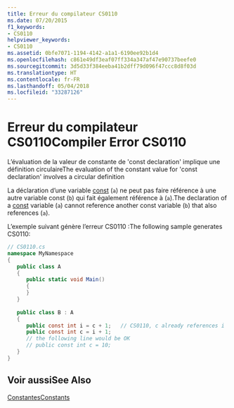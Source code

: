 ```yaml
---
title: Erreur du compilateur CS0110
ms.date: 07/20/2015
f1_keywords:
- CS0110
helpviewer_keywords:
- CS0110
ms.assetid: 0bfe7071-1194-4142-a1a1-6190ee92b1d4
ms.openlocfilehash: c861e49df3eaf07ff334a347af47e90737beefe0
ms.sourcegitcommit: 3d5d33f384eeba41b2dff79d096f47ccc8d8f03d
ms.translationtype: HT
ms.contentlocale: fr-FR
ms.lasthandoff: 05/04/2018
ms.locfileid: "33287126"
---
```

# <a name="compiler-error-cs0110"></a><span data-ttu-id="3fcee-102">Erreur du compilateur CS0110</span><span class="sxs-lookup"><span data-stu-id="3fcee-102">Compiler Error CS0110</span></span>
<span data-ttu-id="3fcee-103">L’évaluation de la valeur de constante de 'const declaration' implique une définition circulaire</span><span class="sxs-lookup"><span data-stu-id="3fcee-103">The evaluation of the constant value for 'const declaration' involves a circular definition</span></span>  
  
 <span data-ttu-id="3fcee-104">La déclaration d’une variable [const](../../csharp/language-reference/keywords/const.md) (`a`) ne peut pas faire référence à une autre variable const (`b`) qui fait également référence à (`a`).</span><span class="sxs-lookup"><span data-stu-id="3fcee-104">The declaration of a [const](../../csharp/language-reference/keywords/const.md) variable (`a`) cannot reference another const variable (`b`) that also references (`a`).</span></span>  
  
 <span data-ttu-id="3fcee-105">L’exemple suivant génère l’erreur CS0110 :</span><span class="sxs-lookup"><span data-stu-id="3fcee-105">The following sample generates CS0110:</span></span>  
  
```csharp  
// CS0110.cs  
namespace MyNamespace  
{  
   public class A  
   {  
      public static void Main()  
      {  
      }  
   }  
  
   public class B : A  
   {  
      public const int i = c + 1;   // CS0110, c already references i  
      public const int c = i + 1;  
      // the following line would be OK  
      // public const int c = 10;  
   }  
}  
```  
  
## <a name="see-also"></a><span data-ttu-id="3fcee-106">Voir aussi</span><span class="sxs-lookup"><span data-stu-id="3fcee-106">See Also</span></span>  
 [<span data-ttu-id="3fcee-107">Constantes</span><span class="sxs-lookup"><span data-stu-id="3fcee-107">Constants</span></span>](../../csharp/programming-guide/classes-and-structs/constants.md)
